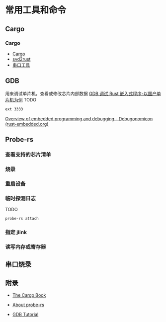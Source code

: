 
# 常用工具和命令

## Cargo

### Cargo
- [Cargo](./cargo.md)
- [svd2rust](./svd2rust.md)
- [串口工具](./serial_tools.md)


## GDB

用来调试单片机，查看或修改芯片内部数据
[GDB 调试 Rust 嵌入式程序-以国产单片机为例](https://mp.weixin.qq.com/s/xPEa6lbgIghFrpBeDgdxSw)
TODO
``` bash
ext 3333
```

[Overview of embedded programming and debugging - Debugonomicon (rust-embedded.org)](https://docs.rust-embedded.org/debugonomicon/)
## Probe-rs

### 查看支持的芯片清单

### 烧录

### 重启设备

### 临时探测日志

TODO
``` bash
probe-rs attach 
```

### 指定 jlink

### 读写内存或寄存器

## 串口烧录


## 附录

- [The Cargo Book](https://doc.rust-lang.org/cargo/index.html)

- [About probe-rs](https://probe.rs/docs/overview/about-probe-rs/)

- [GDB Tutorial](https://www.cs.umd.edu/~srhuang/teaching/cmsc212/gdb-tutorial-handout.pdf)
